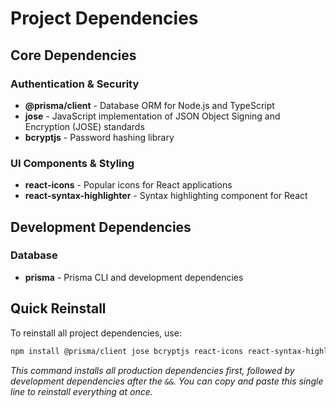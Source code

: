 # Project Dependencies

## Core Dependencies

### Authentication & Security
- **@prisma/client** - Database ORM for Node.js and TypeScript
- **jose** - JavaScript implementation of JSON Object Signing and Encryption (JOSE) standards
- **bcryptjs** - Password hashing library

### UI Components & Styling
- **react-icons** - Popular icons for React applications
- **react-syntax-highlighter** - Syntax highlighting component for React

## Development Dependencies

### Database
- **prisma** - Prisma CLI and development dependencies

## Quick Reinstall
To reinstall all project dependencies, use:
```bash
npm install @prisma/client jose bcryptjs react-icons react-syntax-highlighter && npm install --save-dev prisma
```

*This command installs all production dependencies first, followed by development dependencies after the `&&`. You can copy and paste this single line to reinstall everything at once.*

